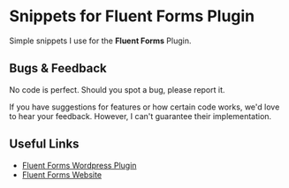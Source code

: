 # Snippets for Fluent Forms Plugin
Simple snippets I use for the **Fluent Forms** Plugin.

## Bugs & Feedback
No code is perfect. Should you spot a bug, please report it.

If you have suggestions for features or how certain code works, we'd love to hear your feedback. However, I can't guarantee their implementation.

## Useful Links
- [Fluent Forms Wordpress Plugin](https://wordpress.org/plugins/fluentform/)
- [Fluent Forms Website](https://fluentforms.com/)
